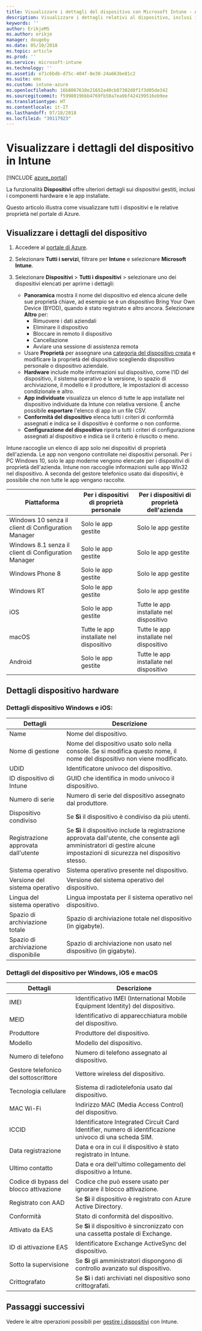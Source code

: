 ```yaml
---
title: Visualizzare i dettagli del dispositivo con Microsoft Intune - Azure | Microsoft Docs
description: Visualizzare i dettagli relativi al dispositivo, inclusi i sistemi operativi, lo spazio di archiviazione, il produttore e il modello. Ottenere un elenco delle app installate, controllare i criteri di conformità e configurare TeamViewer con Microsoft Intune in Azure. Simile alla visualizzazione dell'inventario dei dispositivi gestiti.
keywords: ''
author: ErikjeMS
ms.author: erikje
manager: dougeby
ms.date: 05/10/2018
ms.topic: article
ms.prod: ''
ms.service: microsoft-intune
ms.technology: ''
ms.assetid: e71c6bdb-d75c-404f-8e38-24a663be81c2
ms.suite: ems
ms.custom: intune-azure
ms.openlocfilehash: 16b8067610e21652a40cb87302d8f1f3d05de342
ms.sourcegitcommit: f5998019bbb4769fb50a7ea9bf424199516eb9ee
ms.translationtype: HT
ms.contentlocale: it-IT
ms.lasthandoff: 07/18/2018
ms.locfileid: "39117923"
---
```

# <a name="see-device-details-in-intune"></a>Visualizzare i dettagli del dispositivo in Intune

[!INCLUDE [azure_portal](./includes/azure_portal.md)]

La funzionalità **Dispositivi** offre ulteriori dettagli sui dispositivi gestiti, inclusi i componenti hardware e le app installate.

Questo articolo illustra come visualizzare tutti i dispositivi e le relative proprietà nel portale di Azure.

## <a name="view-the-device-details"></a>Visualizzare i dettagli del dispositivo

1. Accedere al [portale di Azure](https://portal.azure.com).
2. Selezionare **Tutti i servizi**, filtrare per **Intune** e selezionare **Microsoft Intune**.
3. Selezionare **Dispositivi** > **Tutti i dispositivi** > selezionare uno dei dispositivi elencati per aprirne i dettagli:

   - **Panoramica** mostra il nome del dispositivo ed elenca alcune delle sue proprietà chiave, ad esempio se è un dispositivo Bring Your Own Device (BYOD), quando è stato registrato e altro ancora. Selezionare **Altro** per:
     - Rimuovere i dati aziendali
     - Eliminare il dispositivo
     - Bloccare in remoto il dispositivo
     - Cancellazione
     - Avviare una sessione di assistenza remota
   - Usare **Proprietà** per assegnare una [categoria del dispositivo creata](device-group-mapping.md) e modificare la proprietà del dispositivo scegliendo dispositivo personale o dispositivo aziendale.
   - **Hardware** include molte informazioni sul dispositivo, come l'ID del dispositivo, il sistema operativo e la versione, lo spazio di archiviazione, il modello e il produttore, le impostazioni di accesso condizionale e altro.
   - **App individuate** visualizza un elenco di tutte le app installate nel dispositivo individuate da Intune con relativa versione. È anche possibile **esportare** l'elenco di app in un file CSV.
   - **Conformità del dispositivo** elenca tutti i criteri di conformità assegnati e indica se il dispositivo è conforme o non conforme.
   - **Configurazione del dispositivo** riporta tutti i criteri di configurazione assegnati al dispositivo e indica se il criterio è riuscito o meno.

Intune raccoglie un elenco di app solo nei dispositivi di proprietà dell'azienda. Le app non vengono controllate nei dispositivi personali. Per i PC Windows 10, solo le app moderne vengono elencate per i dispositivi di proprietà dell'azienda. Intune non raccoglie informazioni sulle app Win32 nel dispositivo. A seconda del gestore telefonico usato dai dispositivi, è possibile che non tutte le app vengano raccolte.

|Piattaforma|Per i dispositivi di proprietà personale|Per i dispositivi di proprietà dell'azienda|  
|--------------|---------------------------------|--------------------------------|  
|Windows 10 senza il client di Configuration Manager|Solo le app gestite|Solo le app gestite|
|Windows 8.1 senza il client di Configuration Manager|Solo le app gestite|Solo le app gestite|  
|Windows Phone 8|Solo le app gestite|Solo le app gestite|  
|Windows RT|Solo le app gestite|Solo le app gestite|  
|iOS|Solo le app gestite|Tutte le app installate nel dispositivo|
|macOS|Tutte le app installate nel dispositivo|Tutte le app installate nel dispositivo|  
|Android|Solo le app gestite|Tutte le app installate nel dispositivo|  

## <a name="hardware-device-details"></a>Dettagli dispositivo hardware

### <a name="windows-and-ios-device-details"></a>Dettagli dispositivo Windows e iOS:
|Dettagli|Descrizione|  
|--------------|----------------------|  
|Name|Nome del dispositivo.|
|Nome di gestione|Nome del dispositivo usato solo nella console. Se si modifica questo nome, il nome del dispositivo non viene modificato.|
|UDID|Identificatore univoco del dispositivo.|
|ID dispositivo di Intune|GUID che identifica in modo univoco il dispositivo.|
|Numero di serie|Numero di serie del dispositivo assegnato dal produttore.|
|Dispositivo condiviso|Se **Sì** il dispositivo è condiviso da più utenti.|
|Registrazione approvata dall'utente|Se **Sì** il dispositivo include la registrazione approvata dall'utente, che consente agli amministratori di gestire alcune impostazioni di sicurezza nel dispositivo stesso.|
|Sistema operativo|Sistema operativo presente nel dispositivo.|
|Versione del sistema operativo|Versione del sistema operativo del dispositivo.|
|Lingua del sistema operativo|Lingua impostata per il sistema operativo nel dispositivo.|
|Spazio di archiviazione totale|Spazio di archiviazione totale nel dispositivo (in gigabyte).|
|Spazio di archiviazione disponibile|Spazio di archiviazione non usato nel dispositivo (in gigabyte).|


### <a name="windows-ios-and-macos-device-details"></a>Dettagli del dispositivo per Windows, iOS e macOS
|Dettagli|Descrizione|  
|--------------|----------------------|  
|IMEI|Identificativo IMEI (International Mobile Equipment Identity) del dispositivo.|
|MEID|Identificativo di apparecchiatura mobile del dispositivo.|
|Produttore|Produttore del dispositivo.|
|Modello|Modello del dispositivo.|
|Numero di telefono|Numero di telefono assegnato al dispositivo.|
|Gestore telefonico del sottoscrittore|Vettore wireless del dispositivo.|
|Tecnologia cellulare|Sistema di radiotelefonia usato dal dispositivo.|
|MAC Wi-Fi|Indirizzo MAC (Media Access Control) del dispositivo.|
|ICCID|Identificatore Integrated Circuit Card Identifier, numero di identificazione univoco di una scheda SIM.|
|Data registrazione|Data e ora in cui il dispositivo è stato registrato in Intune.|
|Ultimo contatto|Data e ora dell'ultimo collegamento del dispositivo a Intune.|
|Codice di bypass del blocco attivazione|Codice che può essere usato per ignorare il blocco attivazione.|
|Registrato con AAD|Se **Sì** il dispositivo è registrato con Azure Active Directory.|
|Conformità|Stato di conformità del dispositivo.|
|Attivato da EAS|Se **Sì** il dispositivo è sincronizzato con una cassetta postale di Exchange.|
|ID di attivazione EAS|Identificatore Exchange ActiveSync del dispositivo.|
|Sotto la supervisione|Se **Sì** gli amministratori dispongono di controllo avanzato sul dispositivo.|
|Crittografato|Se **Sì** i dati archiviati nel dispositivo sono crittografati.|



## <a name="next-steps"></a>Passaggi successivi
Vedere le altre operazioni possibili per [gestire i dispositivi](device-management.md) con Intune.